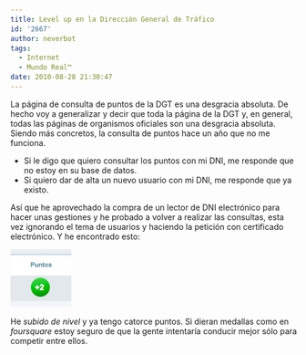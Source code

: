 ```yaml
---
title: Level up en la Dirección General de Tráfico
id: '2667'
author: neverbot
tags:
  - Internet
  - Mundo Real™
date: 2010-08-28 21:30:47
---
```


La página de consulta de puntos de la DGT es una desgracia absoluta. De hecho voy a generalizar y decir que toda la página de la DGT y, en general, todas las páginas de organismos oficiales son una desgracia absoluta. Siendo más concretos, la consulta de puntos hace un año que no me funciona.

*   Si le digo que quiero consultar los puntos con mi DNI, me responde que no estoy en su base de datos.
*   Si quiero dar de alta un nuevo usuario con mi DNI, me responde que ya existo.

Así que he aprovechado la compra de un lector de DNI electrónico para hacer unas gestiones y he probado a volver a realizar las consultas, esta vez ignorando el tema de usuarios y haciendo la petición con certificado electrónico. Y he encontrado esto:

![Captura de pantalla 2010-08-28 a las 21.25.07.png](./level-up-en-la-direccion-general-de-trafico/Captura-de-pantalla-2010-08-28-a-las-21.25.07.png)  

He _subido de nivel_ y ya tengo catorce puntos. Si dieran medallas como en _foursquare_ estoy seguro de que la gente intentaría conducir mejor sólo para competir entre ellos.